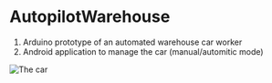# AutopilotWarehouse

1. Arduino prototype of an automated warehouse car worker
2. Android application to manage the car (manual/automitic mode)

![The car](https://raw.githubusercontent.com/pohape/AutopilotWarehouse/main/Pictures/Car.jpg)
